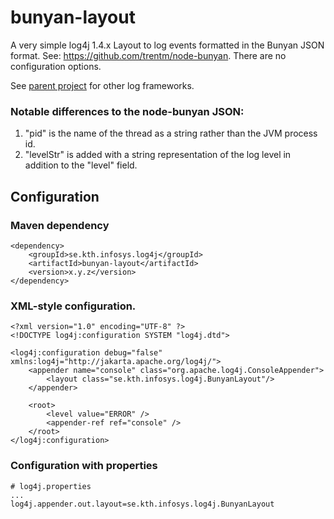 # bunyan-layout

A very simple log4j 1.4.x Layout to log events formatted in the Bunyan JSON format.
See: https://github.com/trentm/node-bunyan. There are no configuration options.

See [parent project](../) for other log frameworks.

### Notable differences to the node-bunyan JSON:

1. "pid" is the name of the thread as a string rather than the JVM process id.
1. "levelStr" is added with a string representation of the log level in addition to the "level" field.

## Configuration

### Maven dependency

```
<dependency>
    <groupId>se.kth.infosys.log4j</groupId>
    <artifactId>bunyan-layout</artifactId>
    <version>x.y.z</version>
</dependency>
```

### XML-style configuration.

```
<?xml version="1.0" encoding="UTF-8" ?>
<!DOCTYPE log4j:configuration SYSTEM "log4j.dtd">

<log4j:configuration debug="false" xmlns:log4j="http://jakarta.apache.org/log4j/">
    <appender name="console" class="org.apache.log4j.ConsoleAppender">
        <layout class="se.kth.infosys.log4j.BunyanLayout"/>
    </appender>

    <root>
        <level value="ERROR" />
        <appender-ref ref="console" />
    </root>
</log4j:configuration>
```

### Configuration with properties

```
# log4j.properties
...
log4j.appender.out.layout=se.kth.infosys.log4j.BunyanLayout
 ```
 